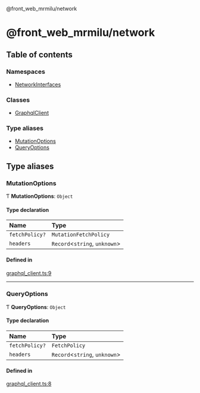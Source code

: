 @front_web_mrmilu/network

# @front_web_mrmilu/network

## Table of contents

### Namespaces

- [NetworkInterfaces](modules/NetworkInterfaces.md)

### Classes

- [GraphqlClient](classes/GraphqlClient.md)

### Type aliases

- [MutationOptions](Network.md#mutationoptions)
- [QueryOptions](Network.md#queryoptions)

## Type aliases

### MutationOptions

Ƭ **MutationOptions**: `Object`

#### Type declaration

| Name           | Type                           |
| :------------- | :----------------------------- |
| `fetchPolicy?` | `MutationFetchPolicy`          |
| `headers`      | `Record`<`string`, `unknown`\> |

#### Defined in

[graphql_client.ts:9](https://github.com/mrmilu/front_web_mrmilu/blob/6eec38a/packages/network/src/graphql_client.ts#L9)

---

### QueryOptions

Ƭ **QueryOptions**: `Object`

#### Type declaration

| Name           | Type                           |
| :------------- | :----------------------------- |
| `fetchPolicy?` | `FetchPolicy`                  |
| `headers`      | `Record`<`string`, `unknown`\> |

#### Defined in

[graphql_client.ts:8](https://github.com/mrmilu/front_web_mrmilu/blob/6eec38a/packages/network/src/graphql_client.ts#L8)
